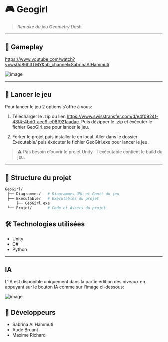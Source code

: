 # 🎮 **Geogirl**

> _Remake du jeu Geometry Dash._

---

## 📸 Gameplay

https://www.youtube.com/watch?v=ws0d86h3TMY&ab_channel=SabrinaAlHammuti

![image](https://github.com/user-attachments/assets/2e9c550b-a18e-43ad-8247-520a501f7232)


---

## 🚀 Lancer le jeu

Pour lancer le jeu 2 options s'offre à vous:
1) Télécharger le .zip du lien https://www.swisstransfer.com/d/e4f0924f-43f4-4bd0-aee9-e08f921aadae.
   Puis dézipper le .zip et éxécuter le fichier GeoGirl.exe pour lancer le jeu.

2) Forker le projet puis installer le en local.
   Aller dans le dossier Executable/ puis éxécuter le fichier GeoGirl.exe pour lancer le jeu.

> ⚠️ Pas besoin d’ouvrir le projet Unity – l’exécutable contient le build du jeu.
---

## 📁 Structure du projet

   ```bash
   GeoGirl/
    ├── Diagrammes/   # Diagrammes UML et Gantt du jeu
    ├── Executable/   # Executables du projet
        ├── GeoGirl.exe
    └── Projet/       # Code et Assets du projet
   ```

## 🛠️ Technologies utilisées

- Unity 
- C#
- Python

---
## IA 
L'IA est disponible uniquement dans la partie édition des niveaux en appuyant sur le bouton IA comme sur l'image ci-dessous:

![image](https://github.com/user-attachments/assets/2532fcb8-2069-4d14-86f9-1e42d4a96968)


## 👤 Développeurs

- Sabrina Al Hammuti
- Aude Bruant
- Maxime Richard
